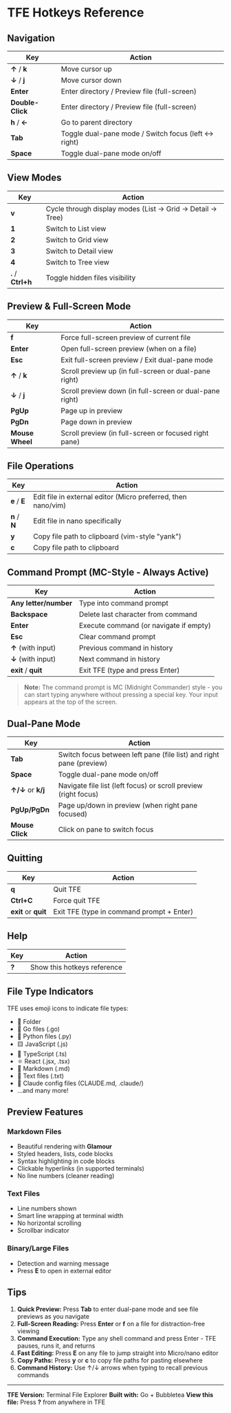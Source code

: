 # TFE Hotkeys Reference

## Navigation

| Key | Action |
|-----|--------|
| **↑** / **k** | Move cursor up |
| **↓** / **j** | Move cursor down |
| **Enter** | Enter directory / Preview file (full-screen) |
| **Double-Click** | Enter directory / Preview file (full-screen) |
| **h** / **←** | Go to parent directory |
| **Tab** | Toggle dual-pane mode / Switch focus (left ↔ right) |
| **Space** | Toggle dual-pane mode on/off |

## View Modes

| Key | Action |
|-----|--------|
| **v** | Cycle through display modes (List → Grid → Detail → Tree) |
| **1** | Switch to List view |
| **2** | Switch to Grid view |
| **3** | Switch to Detail view |
| **4** | Switch to Tree view |
| **.** / **Ctrl+h** | Toggle hidden files visibility |

## Preview & Full-Screen Mode

| Key | Action |
|-----|--------|
| **f** | Force full-screen preview of current file |
| **Enter** | Open full-screen preview (when on a file) |
| **Esc** | Exit full-screen preview / Exit dual-pane mode |
| **↑** / **k** | Scroll preview up (in full-screen or dual-pane right) |
| **↓** / **j** | Scroll preview down (in full-screen or dual-pane right) |
| **PgUp** | Page up in preview |
| **PgDn** | Page down in preview |
| **Mouse Wheel** | Scroll preview (in full-screen or focused right pane) |

## File Operations

| Key | Action |
|-----|--------|
| **e** / **E** | Edit file in external editor (Micro preferred, then nano/vim) |
| **n** / **N** | Edit file in nano specifically |
| **y** | Copy file path to clipboard (vim-style "yank") |
| **c** | Copy file path to clipboard |

## Command Prompt (MC-Style - Always Active)

| Key | Action |
|-----|--------|
| **Any letter/number** | Type into command prompt |
| **Backspace** | Delete last character from command |
| **Enter** | Execute command (or navigate if empty) |
| **Esc** | Clear command prompt |
| **↑** (with input) | Previous command in history |
| **↓** (with input) | Next command in history |
| **exit** / **quit** | Exit TFE (type and press Enter) |

> **Note:** The command prompt is MC (Midnight Commander) style - you can start typing anywhere without pressing a special key. Your input appears at the top of the screen.

## Dual-Pane Mode

| Key | Action |
|-----|--------|
| **Tab** | Switch focus between left pane (file list) and right pane (preview) |
| **Space** | Toggle dual-pane mode on/off |
| **↑/↓** or **k/j** | Navigate file list (left focus) or scroll preview (right focus) |
| **PgUp/PgDn** | Page up/down in preview (when right pane focused) |
| **Mouse Click** | Click on pane to switch focus |

## Quitting

| Key | Action |
|-----|--------|
| **q** | Quit TFE |
| **Ctrl+C** | Force quit TFE |
| **exit** or **quit** | Exit TFE (type in command prompt + Enter) |

## Help

| Key | Action |
|-----|--------|
| **?** | Show this hotkeys reference |

## File Type Indicators

TFE uses emoji icons to indicate file types:

- 📁 Folder
- 🐹 Go files (.go)
- 🐍 Python files (.py)
- 🟨 JavaScript (.js)
- 🔷 TypeScript (.ts)
- ⚛️  React (.jsx, .tsx)
- 📝 Markdown (.md)
- 📄 Text files (.txt)
- 🤖 Claude config files (CLAUDE.md, .claude/)
- ...and many more!

## Preview Features

### Markdown Files
- Beautiful rendering with **Glamour**
- Styled headers, lists, code blocks
- Syntax highlighting in code blocks
- Clickable hyperlinks (in supported terminals)
- No line numbers (cleaner reading)

### Text Files
- Line numbers shown
- Smart line wrapping at terminal width
- No horizontal scrolling
- Scrollbar indicator

### Binary/Large Files
- Detection and warning message
- Press **E** to open in external editor

## Tips

1. **Quick Preview:** Press **Tab** to enter dual-pane mode and see file previews as you navigate
2. **Full-Screen Reading:** Press **Enter** or **f** on a file for distraction-free viewing
3. **Command Execution:** Type any shell command and press Enter - TFE pauses, runs it, and returns
4. **Fast Editing:** Press **E** on any file to jump straight into Micro/nano editor
5. **Copy Paths:** Press **y** or **c** to copy file paths for pasting elsewhere
6. **Command History:** Use ↑/↓ arrows when typing to recall previous commands

---

**TFE Version:** Terminal File Explorer
**Built with:** Go + Bubbletea
**View this file:** Press **?** from anywhere in TFE
